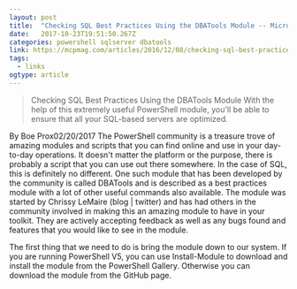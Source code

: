 ```yaml
---
layout: post 
title:  "Checking SQL Best Practices Using the DBATools Module -- Microsoft Certified Professional Magazine Online" 
date:   2017-10-23T19:51:50.267Z 
categories: powershell sqlserver dbatools
link: https://mcpmag.com/articles/2016/12/08/checking-sql-best-practices.aspx 
tags:
  - links
ogtype: article 
---
```


> Checking SQL Best Practices Using the DBATools Module
With the help of this extremely useful PowerShell module, you'll be able to ensure that all your SQL-based servers are optimized.

By Boe Prox02/20/2017
The PowerShell community is a treasure trove of amazing modules and scripts that you can find online and use in your day-to-day operations. It doesn't matter the platform or the purpose, there is probably a script that you can use out there somewhere. In the case of SQL, this is definitely no different. One such module that has been developed by the community is called DBATools and is described as a best practices module with a lot of other useful commands also available. The module was started by Chrissy LeMaire (blog | twitter) and has had others in the community involved in making this an amazing module to have in your toolkit. They are actively accepting feedback as well as any bugs found and features that you would like to see in the module.

The first thing that we need to do is bring the module down to our system. If you are running PowerShell V5, you can use Install-Module to download and install the module from the PowerShell Gallery. Otherwise you can download the module from the GitHub page.